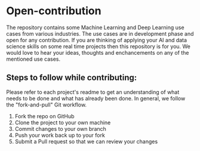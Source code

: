 # Open-contribution
The repository contains some Machine Learning and Deep Learning use cases from various industries. The use cases are in development phase and open for any contribution. If you are thinking of applying your AI and data science skills on some real time projects then this repository is for you. We would love to hear your ideas, thoughts and enchancements on any of the mentioned use cases.

## Steps to follow while contributing:
Please refer to each project's readme to get an understanding of what needs to be done and what has already been done. In general, we follow the "fork-and-pull" Git workflow.

1. Fork the repo on GitHub
2. Clone the project to your own machine
3. Commit changes to your own branch
4. Push your work back up to your fork
5. Submit a Pull request so that we can review your changes

